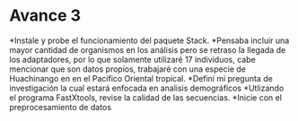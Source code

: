 # Avance 3

*Instale y probe el funcionamiento del paquete Stack.
*Pensaba incluir una mayor cantidad de organismos en los análisis pero se retraso la llegada de los adaptadores, por lo que solamente utilizaré 17 individuos, cabe mencionar que son datos propios, trabajaré con una especie de Huachinango en en el Pacífico Oriental tropical.
*Defini mi pregunta de investigación la cual estará enfocada en analisis demográficos
*Utlizando el programa FastXtools, revise la calidad de las secuencias.
*Inicie con el preprocesamiento de datos